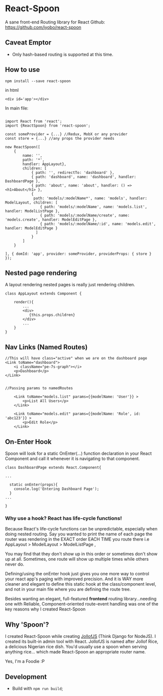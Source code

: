 # React-Spoon

A sane front-end Routing library for React
Github: https://github.com/iyobo/react-spoon

## Caveat Emptor
* Only hash-based routing is supported at this time.


## How to use

```
npm install --save react-spoon
```


in html
```
<div id='app'></div>
```

In main file:
```

import React from 'react';
import {ReactSpoon} from 'react-spoon';

const someProvider = {...} //Redux, MobX or any provider
const store = {...} //any props the provider needs

new ReactSpoon([
    {
        name: '',
        path: '*',
        handler: AppLayout},
        children: [
            { path: '', redirectTo: 'dashboard' },
            { path: 'dashboard', name: 'dashboard', handler: DashboardPage },
            { path: 'about', name: 'about', handler: () => <h1>About</h1> },
            {
             path: 'models/:modelName*', name: 'models', handler: ModelLayout, children: [
                { path: 'models/:modelName', name: 'models.list', handler: ModelListPage },
                { path: 'models/:modelName/create', name: 'models.create', handler: ModelEditPage },
                { path: 'models/:modelName/:id', name: 'models.edit', handler: ModelEditPage }
              ]
            }
        ]
    }

], { domId: 'app', provider: someProvider, providerProps: { store } });
```

## Nested page rendering
A layout rendering nested pages is really just rendering children.
```
class AppLayout extends Component {
    
    render(){
        ...
        <div>
           {this.props.children}
        </div>
        ...
    }
}
```

## Nav Links (Named Routes)

```
//This will have class="active" when we are on the dashboard page
<Link toName="dashboard">
    <i className="pe-7s-graph"></i>
    <p>Dashboard</p>
</Link>


//Passing params to namedRoutes

    <Link toName="models.list" params={{modelName: 'User'}} >
        <p>List All Users</p>
    </Link>

    <Link toName="models.edit" params={{modelName: 'Role', id: 'abc123'}} >
        <p>Edit Role</p>
    </Link>

```

## On-Enter Hook

Spoon will look for a static OnEnter(...) function declaration in your React Component and call it whenever it is navigating to that component.

```
class DashboardPage extends React.Component{

...

  static onEnter(props){
    console.log('Entering Dashboard Page');
  }
...

}
```

### Why use a hook? React has life-cycle functions!

Because React's life-cycle functions can be unpredictable, especially when doing nested routing.
Say you wanted to print the name of each page the router was rendering in the EXACT order EACH TIME you route there i.e AppLayout > ModelLayout > ModelListPage ,

You may find that they don't show up in this order or sometimes don't show up at all. Sometimes, one route will show up multiple times while others never do.

Defining/using the onEnter hook just gives you one more way to control your react app's paging with improved precision. 
And it is WAY more cleaner and elegant to define this static hook at the class/component level, and not in your main file where you are defining the route tree.

Besides wanting an elegant, full-featured **frontend** routing library...needing one with Reliable, Component-oriented route-event handling was one of the key reasons why I created React-Spoon


## Why 'Spoon'?

I created React-Spoon while creating [JollofJS](http://github.com/iyobo/jollofjs) (Think Django for NodeJS). I created its built-in admin tool with React.
JollofJS is named after Jollof Rice, a delicious Nigerian rice dish.
You'd usually use a spoon when serving anything rice... which made React-Spoon an appropriate router name.


Yes, I'm a Foodie :P


## Development

* Build with `npm run build`;
